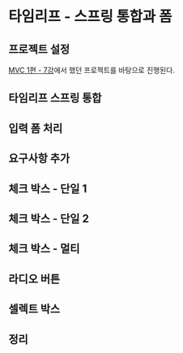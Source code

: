 # 타임리프 - 스프링 통합과 폼
## 프로젝트 설정
[MVC 1편 - 7강](https://github.com/MinyShrimp/Spring-Core-MVC-Seven)에서 했던 프로젝트를 바탕으로 진행된다. 

## 타임리프 스프링 통합

## 입력 폼 처리

## 요구사항 추가

## 체크 박스 - 단일 1

## 체크 박스 - 단일 2

## 체크 박스 - 멀티

## 라디오 버튼

## 셀렉트 박스

## 정리
